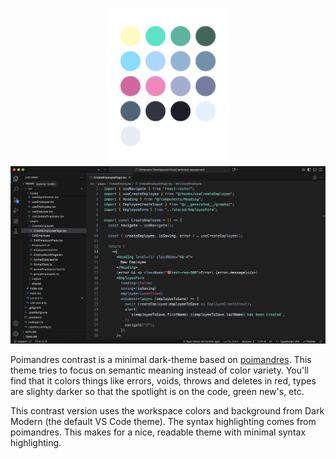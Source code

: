 <p align="middle">
  <img src="dots.png" width="200" />
  <img src="screenshot.png" />
</p>

Poimandres contrast is a minimal dark-theme based on [poimandres](https://github.com/drcmda/poimandres-theme). This theme tries to focus on semantic meaning instead of color variety. You'll find that it colors things like errors, voids, throws and deletes in red, types are slighty darker so that the spotlight is on the code, green new's, etc.

This contrast version uses the workspace colors and background from Dark Modern (the default VS Code theme). The syntax highlighting comes from poimandres. This makes for a nice, readable theme with minimal syntax highlighting.
